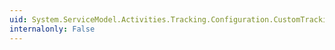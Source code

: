 ```yaml
---
uid: System.ServiceModel.Activities.Tracking.Configuration.CustomTrackingQueryElement.NewTrackingQuery
internalonly: False
---
```

